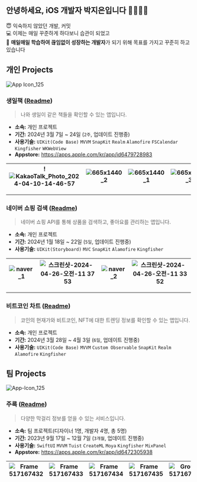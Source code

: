 ## 안녕하세요, iOS 개발자 박지은입니다 👋👩🏻‍💻

😇 익숙하지 않았던 개발, 커밋
<br/>
💻 이제는 매일 꾸준하게 하다보니 습관이 되었고
<br/>
🌱 **매일매일 학습하여 끊임없이 성장하는 개발자**가 되기 위해 목표를 가지고 꾸준히 하고있습니다

##   개인 Projects
<picture>![App Icon_125](https://github.com/jieun0330/jieun0330/assets/42729069/5a110a74-bd0c-4f7c-9a6b-3540ee85932a)</picture>

### **생일책** ([Readme](https://github.com/jieun0330/BirthdayBook))
> 나와 생일이 같은 책들을 확인할 수 있는 앱입니다.

- **소속:** 개인 프로젝트
- **기간:** 2024년 3월 7일 ~ 24일 (`2주`, 업데이트 진행중)
- **사용기술:** `UIKit(Code Base)` `MVVM` `SnapKit` `Realm` `Alamofire` `FSCalendar` `Kingfisher` `WKWebView`
- **Appstore:** <a href="[https://www.google.com/](https://apps.apple.com/kr/app/id6479728983)" target="_blank">https://apps.apple.com/kr/app/id6479728983</a>

|<picture>!![KakaoTalk_Photo_2024-04-10-14-46-57](https://github.com/jieun0330/jieun0330/assets/42729069/71b4c43d-5f29-47de-ad9d-c1ac192d2772)</picture>|<picture>![665x1440_2](https://github.com/jieun0330/jieun0330/assets/42729069/5890565e-094d-476d-9c8c-22e325fc5175)</picture>|<picture>![665x1440_1](https://github.com/jieun0330/jieun0330/assets/42729069/54571b58-520b-47ae-90ab-275556f782a9)</picture>|<picture>![665x1440_3](https://github.com/jieun0330/jieun0330/assets/42729069/3a5f519e-beab-40be-b2c3-903ece40ddf2)</picture>
|---|---|---|---|

*****
### **네이버 쇼핑 검색** ([Readme](https://github.com/jieun0330/NaverShoppingAPI_Storyboard))
> 네이버 쇼핑 API를 통해 상품을 검색하고, 좋아요를 관리하는 앱입니다.

- **소속:** 개인 프로젝트
- **기간:** 2024년 1월 18일 ~ 22일 (`5일`, 업데이트 진행중)
- **사용기술:** `UIKit(Storyboard)` `MVC` `SnapKit` `Alamofire` `Kingfisher`

|<picture>![naver_1](https://github.com/jieun0330/jieun0330/assets/42729069/1fe502b3-b498-4780-973f-5b1ed0f7e686)</picture>|<picture>![스크린샷-2024-04-26-오전-11 37 53](https://github.com/jieun0330/jieun0330/assets/42729069/cc1258b5-299e-42f4-82fc-810c918416d7)</picture>|<picture>![naver_2](https://github.com/jieun0330/jieun0330/assets/42729069/53ae6441-44c2-4ac6-a65e-2522fa52cfaa)</picture>|<picture>![스크린샷-2024-04-26-오전-11 33 52](https://github.com/jieun0330/jieun0330/assets/42729069/e6582c87-faa2-402c-b294-180d927c24bb)</picture>
|---|---|---|---|

*****
### **비트코인 차트** ([Readme](https://github.com/jieun0330/CoingeckoAPIStudy))
> 코인의 현재가와 비트코인, NFT에 대한 트렌딩 정보를 확인할 수 있는 앱입니다.

- **소속:** 개인 프로젝트
- **기간:** 2024년 3월 28일 ~ 4월 3일 (`6일`, 업데이트 진행중)
- **사용기술:** `UIKit(Code Base)` `MVVM` `Custom Observable` `SnapKit` `Realm` `Alamofire` `Kingfisher`




##  팀 Projects

<picture>![App-Icon_125](https://github.com/jieun0330/jieun0330/assets/42729069/c2d094ec-3a02-4874-af8e-c1b08470aa3b)</picture>

### **주룩** ([Readme](https://github.com/DeveloperAcademy-POSTECH/MacC-Team-1010))
> 다양한 막걸리 정보를 얻을 수 있는 서비스입니다.

- **소속:** 팀 프로젝트(디자이너 1명, 개발자 4명, 총 5명)
- **기간:** 2023년 9월 17일 ~ 12월 7일 (`3개월`, 업데이트 진행중)
- **사용기술:** `SwiftUI` `MVVM` `Tuist` `CreateML` `Moya` `Kingfisher` `MixPanel`
- **Appstore:** <a href="[https://www.google.com/](https://apps.apple.com/kr/app/id6472305938)" target="_blank">https://apps.apple.com/kr/app/id6472305938</a>

|<picture>![Frame 517167432](https://github.com/jieun0330/jieun0330/assets/42729069/13376106-3a33-47dd-8aee-19fdcfd487d8)</picture>|<picture>![Frame 517167433](https://github.com/jieun0330/jieun0330/assets/42729069/309365d9-2269-431b-9e65-33e9eeba5e42)</picture>|<picture>![Frame 517167434](https://github.com/jieun0330/jieun0330/assets/42729069/c22e174b-4f43-49f5-bd41-4553ad5556d5)</picture>|<picture>![Frame 517167435](https://github.com/jieun0330/jieun0330/assets/42729069/03a9ff90-8df1-4c11-acd4-fa1717b3b684)</picture>|<picture>![Group 517167359](https://github.com/jieun0330/jieun0330/assets/42729069/fd93e8b9-2976-4704-b8b0-dde92b539e68)</picture>|<picture>![Group 517167360](https://github.com/jieun0330/jieun0330/assets/42729069/f012376d-1132-4dde-87dd-0948d6bb27f7)</picture>|<picture>![Frame 517167438](https://github.com/jieun0330/jieun0330/assets/42729069/de4baed4-e51b-4b15-9751-66669542eeef)</picture>
|---|---|---|---|---|---|---|


